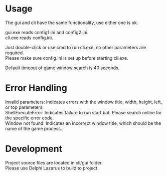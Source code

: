 # Usage

The gui and cli have the same functionality, use either one is ok.

gui.exe reads config1.ini and config2.ini.\
cli.exe reads config.ini.

Just double-click or use cmd to run cli.exe, no other parameters are required.\
Please make sure config.ini is set up before starting cli.exe.

Default timeout of game window search is 40 seconds.

# Error Handling

Invalid parameters: Indicates errors with the window title, width, height, left, or top parameters.\
ShellExecuteError: Indicates failure to run start.bat. Please search online for the specific error code.\
Window not found: Indicates an incorrect window title, which should be the name of the game process.

# Development

Project source files are located in cli/gui folder.\
Please use Delphi Lazarus to build to project.
